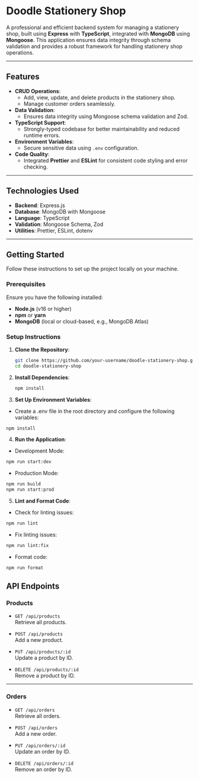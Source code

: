 # **Doodle Stationery Shop**

A professional and efficient backend system for managing a stationery shop, built using **Express** with **TypeScript**, integrated with **MongoDB** using **Mongoose**. This application ensures data integrity through schema validation and provides a robust framework for handling stationery shop operations.

---

## **Features**

- **CRUD Operations**:
  - Add, view, update, and delete products in the stationery shop.
  - Manage customer orders seamlessly.
- **Data Validation**:
  - Ensures data integrity using Mongoose schema validation and Zod.
- **TypeScript Support**:
  - Strongly-typed codebase for better maintainability and reduced runtime errors.
- **Environment Variables**:
  - Secure sensitive data using `.env` configuration.
- **Code Quality**:
  - Integrated **Prettier** and **ESLint** for consistent code styling and error checking.

---

## **Technologies Used**

- **Backend**: Express.js
- **Database**: MongoDB with Mongoose
- **Language**: TypeScript
- **Validation**: Mongoose Schema, Zod
- **Utilities**: Prettier, ESLint, dotenv

---

## **Getting Started**

Follow these instructions to set up the project locally on your machine.

### **Prerequisites**

Ensure you have the following installed:

- **Node.js** (v16 or higher)
- **npm** or **yarn**
- **MongoDB** (local or cloud-based, e.g., MongoDB Atlas)

### **Setup Instructions**

1. **Clone the Repository**:
   ```bash
   git clone https://github.com/your-username/doodle-stationery-shop.git
   cd doodle-stationery-shop
   ```
2. **Install Dependencies**:
   ```bash
   npm install
   ```
3. **Set Up Environment Variables**:

- Create a .env file in the root directory and configure the following variables:

```bash
npm install
```

4. **Run the Application**:

- Development Mode:

```bash
npm run start:dev
```

- Production Mode:

```bash
npm run build
npm run start:prod
```

5. **Lint and Format Code**:

- Check for linting issues:

```bash
npm run lint
```

- Fix linting issues:

```bash
npm run lint:fix
```

- Format code:

```bash
npm run format
```

## **API Endpoints**

### **Products**

- `GET /api/products`  
  Retrieve all products.

- `POST /api/products`  
  Add a new product.

- `PUT /api/products/:id`  
  Update a product by ID.

- `DELETE /api/products/:id`  
  Remove a product by ID.

---

### **Orders**

- `GET /api/orders`  
  Retrieve all orders.

- `POST /api/orders`  
  Add a new order.

- `PUT /api/orders/:id`  
  Update an order by ID.

- `DELETE /api/orders/:id`  
  Remove an order by ID.
